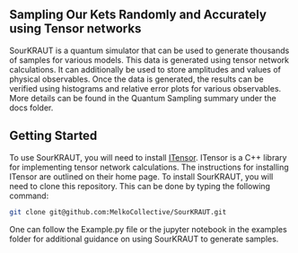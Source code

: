 ## Sampling Our Kets Randomly and Accurately using Tensor networks

SourKRAUT is a quantum simulator that can be used to generate thousands of samples 
for various models. This data is generated using tensor network calculations. 
It can additionally be used to store amplitudes and values of physical observables. 
Once the data is generated, the results can be verified
using histograms and relative error plots for various observables.
More details can be found in the Quantum Sampling summary under the docs folder.

## Getting Started

To use SourKRAUT, you will need to install [ITensor](http://itensor.org/). 
ITensor is a C++ library for implementing tensor network calculations.
The instructions for installing ITensor are outlined on their home page.
To install SourKRAUT, you will need to clone this repository. This can
be done by typing the following command:

```bash
git clone git@github.com:MelkoCollective/SourKRAUT.git
```

One can follow the Example.py file or the jupyter notebook in the examples
folder for additional guidance on using SourKRAUT to generate samples.
